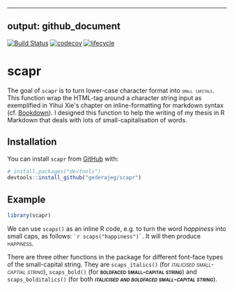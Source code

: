 
---
output: github_document
---

<!-- rmarkdown v1 -->
<!-- README.md is generated from README.Rmd. Please edit that file -->

[![Build Status](https://travis-ci.org/gederajeg/scapr.svg?branch=master)](https://travis-ci.org/gederajeg/scapr) [![codecov](https://codecov.io/gh/gederajeg/scapr/branch/master/graph/badge.svg)](https://codecov.io/gh/gederajeg/scapr) [![lifecycle](https://img.shields.io/badge/lifecycle-maturing-blue.svg)](https://www.tidyverse.org/lifecycle/#maturing)



# scapr

The goal of `scapr` is to turn lower-case character format into <span style = "font-variant:small-caps;">`small capitals`</span>. This function wrap the HTML-tag around a character string input as exemplified in Yihui Xie's chapter on inline-formatting for markdown syntax (cf.  [Bookdown](https://bookdown.org/yihui/bookdown/markdown-syntax.html)). I designed this function to help the writing of my thesis in R Markdown that deals with lots of small-capitalisation of words.

## Installation

You can install `scapr` from [GitHub](https://github.com/) with:

``` r
# install.packages("devtools")
devtools::install_github("gederajeg/scapr")
```
## Example


```r
library(scapr)
```


We can use `scaps()` as an inline R code, e.g. to turn the word *happiness* into small caps, as follows: `` `r scaps("happiness")` ``. It will then produce <span style = 'font-variant:small-caps;'>happiness</span>.

There are three other functions in the package for different font-face types of the small-capital string. They are `scaps_italics()` (for <span style = 'font-variant:small-caps;'>_italicised small-captial string_</span>), `scaps_bold()` (for <span style = 'font-variant:small-caps;'>__boldfaced small-capital string__</span>) and `scaps_bolditalics()` (for both <span style = 'font-variant:small-caps;'>__*italicised and boldfaced small-capital string*__</span>).
